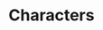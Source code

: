 ---
title: "Characters"
draft: false
slug: "characters"
weight: "4"
mainpage: true
related: true

block_project: {
	description: "(description coming soon)",
	work: [ 
		{class: "gallery-col-12", src: "img/illustration_characters-01.png"},
		{class: "gallery-col-12 w-md-75", src: "img/illustration_characters-02.png"},
		{class: "gallery-col-4", src: "img/illustration_characters-03.jpg"},
		{class: "gallery-col-4", src: "img/illustration_characters-04.jpg"},
		{class: "gallery-col-4", src: "img/illustration_characters-05.jpg"},
		{class: "gallery-col-6 pr-md-4", src: "img/illustration_characters-06.jpg"},
		{class: "gallery-col-6 pl-md-4", src: "img/illustration_characters-07.jpg"},
		{class: "gallery-col-12 w-md-50 text-center", src: "img/illustration_characters-08.png"},
		{class: "gallery-col-12 w-md-75 text-center", src: "img/illustration_characters-09.png"},
	]
}

---